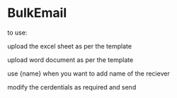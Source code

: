 # BulkEmail

to use:

upload the excel sheet as per the template

upload word document as per the template

use {name} when you want to add name of the reciever

modify the cerdentials as required and send

